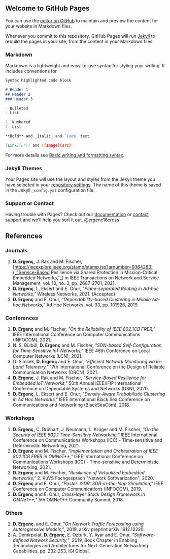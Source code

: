 ## Welcome to GitHub Pages

You can use the [editor on GitHub](https://github.com/dergenc/cv/edit/gh-pages/index.md) to maintain and preview the content for your website in Markdown files.

Whenever you commit to this repository, GitHub Pages will run [Jekyll](https://jekyllrb.com/) to rebuild the pages in your site, from the content in your Markdown files.

### Markdown

Markdown is a lightweight and easy-to-use syntax for styling your writing. It includes conventions for

```markdown
Syntax highlighted code block

# Header 1
## Header 2
### Header 3

- Bulleted
- List

1. Numbered
2. List

**Bold** and _Italic_ and `Code` text

[Link](url) and ![Image](src)
```

For more details see [Basic writing and formatting syntax](https://docs.github.com/en/github/writing-on-github/getting-started-with-writing-and-formatting-on-github/basic-writing-and-formatting-syntax).

### Jekyll Themes

Your Pages site will use the layout and styles from the Jekyll theme you have selected in your [repository settings](https://github.com/dergenc/cv/settings/pages). The name of this theme is saved in the Jekyll `_config.yml` configuration file.

### Support or Contact

Having trouble with Pages? Check out our [documentation](https://docs.github.com/categories/github-pages-basics/) or [contact support](https://support.github.com/contact) and we’ll help you sort it out.
@ergenc18cross

## References

### Journals

1. **D. Ergenç,** J. Rak and M. Fischer, [https://ieeexplore.ieee.org/stamp/stamp.jsp?arnumber=9364283](_"Service-Based Resilience via Shared Protection in Mission-Critical Embedded Networks,"_) in IEEE Transactions on Network and Service Management, vol. 18, no. 3, pp. 2687-2701, 2021.
2. **D. Ergenç**, L. Eksert and E. Onur, _"Plane-separated Routing in Ad-hoc Networks,"_ Wireless Networks, 2021. (Accepted)
3. **D. Ergenç** and E. Onur, _"Dependability-based Clustering in Mobile Ad-hoc Networks,"_ Ad Hoc Networks, vol. 93, pp. 101926, 2019.

### Conferences

1. **D. Ergenç** and M. Fischer, _"On the Reliability of IEEE 802.1CB FRER,"_ IEEE International Conference on Computer Communications (INFOCOM), 2021.
2. N. S. Bülbül, **D. Ergenç** and M. Fischer, _"SDN-based Self-Configuration for Time-Sensitive IoT Networks,"_ IEEE 46th Conference on Local Computer Networks (LCN), 2021.
3. G. Simsek, **D. Ergenç** and E. Onur, _"Efficient Network Monitoring via In-band Telemetry,"_ 17th International Conference on the Design of Reliable Communication Networks (DRCN), 2021.
4. **D. Ergenç**, J. Rak and M. Fischer, _"Service-Based Resilience for Embedded IoT Networks,"_ 50th Annual IEEE/IFIP International Conference on Dependable Systems and Networks (DSN), 2020.
5. **D. Ergenç**, L. Eksert and E. Onur, _"Density-Aware Probabilistic Clustering in Ad Hoc Networks,"_ IEEE International Black Sea Conference on Communications and Networking (BlackSeaCom), 2018.

### Workshops

1. **D. Ergenç,** C. Brülhart, J. Neumann, L. Krüger and M. Fischer, _"On the Security of IEEE 802.1 Time-Sensitive Networking,"_ IEEE International Conference on Communications Workshops (ICC) - Time-sensitive and Deterministic Networking, 2021.
2. **D. Ergenç** and M. Fischer, _"Implementation and Orchestration of IEEE 802.1CB FRER in OMNeT++,"_ IEEE International Conference on Communications Workshops (ICC) - Time-sensitive and Deterministic Networking, 2021.
3. **D. Ergenç** and M. Fischer, _"Resilience of Virtualized Embedded Networks,"_ 2. KuVS Fachgespräch "Network Softwarization", 2020.
4. **D. Ergenç** and E. Onur, _"Poster: iSDR: SDR-in-the-loop Simulation,"_ IEEE Conference on Computer Communications (INFOCOM), 2019.
5. **D. Ergenç** and E. Onur, _Cross-layer Stack Design Framework in OMNeT++,"_ 5th OMNeT++ Community Summit, 2018.

### Others

1. **D. Ergenç**, and E. Onur, _"On Network Traffic Forecasting using Autoregressive Models,"_, 2019, arXiv preprint arXiv:1912.12220.
2. A. Demirpolat, **D. Ergenç,** E. Ozturk, Y. Ayar and E. Onur, _"Software-defined Network Security,"_, 2019, Book Chapter in Enabling Technologies and Architectures for Next-Generation Networking Capabilities, pp. 232-253, IGI Global.

